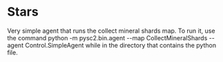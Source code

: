 # Stars

Very simple agent that runs the collect mineral shards map. To run it, use the command python -m pysc2.bin.agent --map CollectMineralShards --agent Control.SimpleAgent while in the directory that contains the python file.
